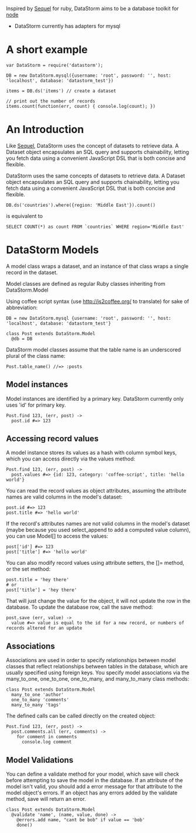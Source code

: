 Inspired by [Sequel] for ruby, DataStorm aims to be a database toolkit for
[node]

* DataStorm currently has adapters for mysql

# A short example #

    var DataStorm = require('datastorm');

    DB = new DataStorm.mysql({username: 'root', password: '', host: 'localhost', database: 'datastorm_test'})

    items = DB.ds('items') // create a dataset

    // print out the number of records
    items.count(function(err, count) { console.log(count); })

# An Introduction #

Like [Sequel], DataStorm uses the concept of datasets to retrieve data. A Dataset
object encapsulates an SQL query and supports chainability, letting you fetch
data using a convenient JavaScript DSL that is both concise and flexible.

DataStorm uses the same concepts of datasets to retrieve data. A Dataset object
encapsulates an SQL query and supports chainability, letting you fetch data
using a convenient JavaScript DSL that is both concise and flexible.

    DB.ds('countries').where({region: 'Middle East'}).count()

is equivalent to

    SELECT COUNT(*) as count FROM `countries` WHERE region='Middle East'


# DataStorm Models #
A model class wraps a dataset, and an instance of that class wraps a single
record in the dataset.

Model classes are defined as regular Ruby classes inheriting from
DataStorm.Model

Using coffee script syntax (use http://js2coffee.org/ to translate) for sake
of abbreviation:

    DB = new DataStorm.mysql {username: 'root', password: '', host: 'localhost', database: 'datastorm_test'}

    class Post extends DataStorm.Model
      @db = DB

DataStorm model classes assume that the table name is an underscored plural of
the class name:

    Post.table_name() //=> :posts

## Model instances ##
Model instances are identified by a primary key. DataStorm currently only uses
'id' for primary key.

    Post.find 123, (err, post) ->
      post.id #=> 123

## Accessing record values ##
A model instance stores its values as a hash with column symbol keys, which
you can access directly via the values method:

    Post.find 123, (err, post) ->
      post.values #=> {id: 123, category: 'coffee-script', title: 'hello world'}

You can read the record values as object attributes, assuming the attribute
names are valid columns in the model's dataset:

    post.id #=> 123
    post.title #=> 'hello world'

If the record's attributes names are not valid columns in the model's dataset
(maybe because you used select\_append to add a computed value column), you can
use Model[] to access the values:

    post['id'] #=> 123
    post['title'] #=> 'hello world'

You can also modify record values using attribute setters, the []= method, or
the set method:

    post.title = 'hey there'
    # or
    post['title'] = 'hey there'

That will just change the value for the object, it will not update the row in
the database. To update the database row, call the save method:

    post.save (err, value) ->
      value #=> value is equal to the id for a new record, or numbers of records altered for an update


## Associations ##
Associations are used in order to specify relationships between model classes
that reflect relationships between tables in the database, which are usually
specified using foreign keys. You specify model associations via the
many\_to\_one, one\_to\_one, one\_to\_many, and many\_to\_many class methods:

    class Post extends DataStorm.Model
      many_to_one 'author'
      one_to_many 'comments'
      many_to_many 'tags'

The defined calls can be called directly on the created object:

    Post.find 123, (err, post) ->
      post.comments.all (err, comments) ->
        for comment in comments
          console.log comment

## Model Validations ##
You can define a validate method for your model, which save will check before
attempting to save the model in the database. If an attribute of the model
isn't valid, you should add a error message for that attribute to the model
object's errors. If an object has any errors added by the validate method,
save will return an error.

    class Post extends DataStorm.Model
      @validate 'name', (name, value, done) ->
        @errors.add name, "cant be bob" if value == 'bob'
        done()

[Sequel]: http://sequel.rubyforge.org/
[node]: http://nodejs.org/
